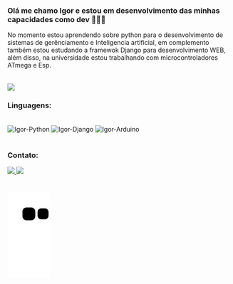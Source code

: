 <link rel="preconnect" href="https://fonts.googleapis.com">
<link rel="preconnect" href="https://fonts.gstatic.com" crossorigin>
<link href="https://fonts.googleapis.com/css2?family=Source+Code+Pro:wght@600&display=swap" rel="stylesheet"> 

### Olá me chamo Igor e estou em desenvolvimento das minhas capacidades como dev 🚀🚀🚀

No momento estou aprendendo sobre python para o desenvolvimento de sistemas de gerênciamento e Inteligencia artificial, em complemento também estou estudando a framewok Django para desenvolvimento WEB, além disso, na universidade estou trabalhando com microcontroladores ATmega e Esp.

<br>
  <img align = "center" src="https://media4.giphy.com/media/0Zi6WfpgMU2DNx731N/giphy.gif?cid=ecf05e472a9duz6zgyfg2zgeeffkfns07ky6bsh2ty8jtve8&rid=giphy.gif&ct=g">
<br>

### Linguagens:
<div style="display: inline_block"><br>
  <img align = "center" alt="Igor-Python" src="https://img.shields.io/badge/Python-14354C?style=for-the-badge&logo=python&logoColor=white">
  <img align = "center" alt="Igor-Django" src="https://img.shields.io/badge/Django-092E20?style=for-the-badge&logo=django&logoColor=white">
  <img align = "center" alt="Igor-Arduino" src="https://img.shields.io/badge/Arduino_IDE-00979D?style=for-the-badge&logo=arduino&logoColor=white">
</div>

#

### Contato:
<div>
  <a href="mailto:igorperf1@gmail.com" target="_blank"><img src="https://img.shields.io/badge/Gmail-D14836?style=for-the-badge&logo=gmail&logoColor=white">
  <a href="https://www.linkedin.com/in/igor-pereira-126859183/" target="_blank"><img src="https://img.shields.io/badge/LinkedIn-0077B5?style=for-the-badge&logo=linkedin&logoColor=white">
</div>

#
    
    

 ![Snake animation](https://github.com/IgorPFernandes/IgorPFernandes/blob/output/github-contribution-grid-snake.svg)

